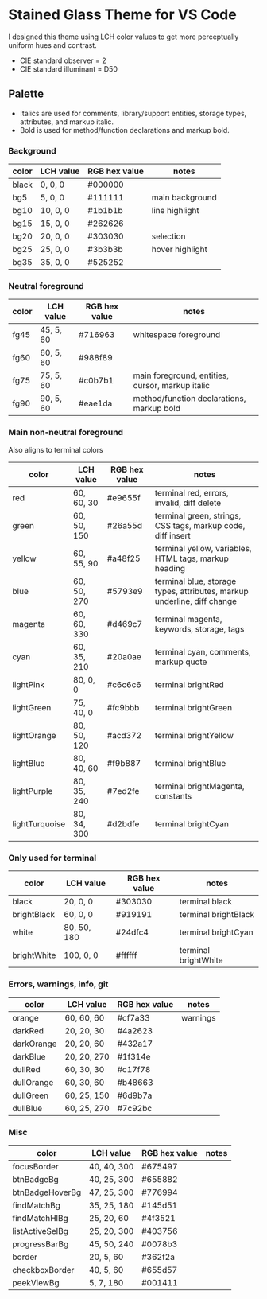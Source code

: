 # Stained Glass Theme for VS Code

I designed this theme using LCH color values to get more perceptually uniform hues and contrast.

- CIE standard observer = 2
- CIE standard illuminant = D50

## Palette

- Italics are used for comments, library/support entities, storage types, attributes, and markup italic.
- Bold is used for method/function declarations and markup bold.

### Background

color               | LCH value     | RGB hex value | notes
---                 | ---           | ---           | ---
black               | 0, 0, 0       | #000000       |
bg5                 | 5, 0, 0       | #111111       | main background
bg10                | 10, 0, 0      | #1b1b1b       | line highlight
bg15                | 15, 0, 0      | #262626       |
bg20                | 20, 0, 0      | #303030       | selection
bg25                | 25, 0, 0      | #3b3b3b       | hover highlight
bg35                | 35, 0, 0      | #525252       |

### Neutral foreground

color               | LCH value     | RGB hex value | notes
---                 | ---           | ---           | ---
fg45                | 45, 5, 60     | #716963       | whitespace foreground
fg60                | 60, 5, 60     | #988f89       |
fg75                | 75, 5, 60     | #c0b7b1       | main foreground, entities, cursor, markup italic
fg90                | 90, 5, 60     | #eae1da       | method/function declarations, markup bold

### Main non-neutral foreground

Also aligns to terminal colors

color           | LCH value     | RGB hex value | notes
---             | ---           | ---           | ---
red             | 60, 60, 30    | #e9655f       | terminal red, errors, invalid, diff delete
green           | 60, 50, 150   | #26a55d       | terminal green, strings, CSS tags, markup code, diff insert
yellow          | 60, 55, 90    | #a48f25       | terminal yellow, variables, HTML tags, markup heading
blue            | 60, 50, 270   | #5793e9       | terminal blue, storage types, attributes, markup underline, diff change
magenta         | 60, 60, 330   | #d469c7       | terminal magenta, keywords, storage, tags
cyan            | 60, 35, 210   | #20a0ae       | terminal cyan, comments, markup quote
lightPink       | 80, 0, 0      | #c6c6c6       | terminal brightRed
lightGreen      | 75, 40, 0     | #fc9bbb       | terminal brightGreen
lightOrange     | 80, 50, 120   | #acd372       | terminal brightYellow
lightBlue       | 80, 40, 60    | #f9b887       | terminal brightBlue
lightPurple     | 80, 35, 240   | #7ed2fe       | terminal brightMagenta, constants
lightTurquoise  | 80, 34, 300   | #d2bdfe       | terminal brightCyan

### Only used for terminal

color       | LCH value     | RGB hex value | notes
---         | ---           | ---           | ---
black       | 20, 0, 0      | #303030       | terminal black
brightBlack | 60, 0, 0      | #919191       | terminal brightBlack
white       | 80, 50, 180   | #24dfc4       | terminal brightCyan
brightWhite | 100, 0, 0     | #ffffff       | terminal brightWhite

### Errors, warnings, info, git

color       | LCH value     | RGB hex value | notes
---         | ---           | ---           | ---
orange      | 60, 60, 60    | #cf7a33       | warnings
darkRed     | 20, 20, 30    | #4a2623       |
darkOrange  | 20, 20, 60    | #432a17       |
darkBlue    | 20, 20, 270   | #1f314e       |
dullRed     | 60, 30, 30    | #c17f78       |
dullOrange  | 60, 30, 60    | #b48663       |
dullGreen   | 60, 25, 150   | #6d9b7a       |
dullBlue    | 60, 25, 270   | #7c92bc       |

### Misc

color               | LCH value     | RGB hex value | notes
---                 | ---           | ---           | ---
focusBorder         | 40, 40, 300   | #675497       |
btnBadgeBg          | 40, 25, 300   | #655882       |
btnBadgeHoverBg     | 47, 25, 300   | #776994       |
findMatchBg         | 35, 25, 180   | #145d51       |
findMatchHlBg       | 25, 20, 60    | #4f3521       |
listActiveSelBg     | 25, 20, 300   | #403756       |
progressBarBg       | 45, 50, 240   | #0078b3       |
border              | 20, 5, 60     | #362f2a       |
checkboxBorder      | 40, 5, 60     | #655d57       |
peekViewBg          | 5, 7, 180     | #001411       |

